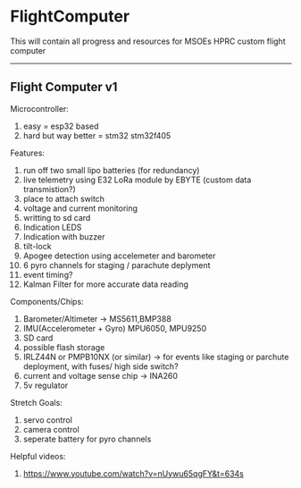 # FlightComputer
This will contain all progress and resources for MSOEs HPRC custom flight computer

--------------------
Flight Computer v1
--------------------
Microcontroller:
1. easy = esp32 based
2. hard but way better = stm32 stm32f405

Features:
1. run off two small lipo batteries (for redundancy)
2. live telemetry using E32 LoRa module by EBYTE (custom data transmistion?)
3. place to attach switch
4. voltage and current monitoring
5. writting to sd card
6. Indication LEDS
7. Indication with buzzer
8. tilt-lock
9. Apogee detection using accelemeter and barometer
10. 6 pyro channels for staging / parachute deplyment
11. event timing?
12. Kalman Filter for more accurate data reading 

Components/Chips:
1. Barometer/Altimeter -> MS5611,BMP388
2.  IMU(Accelerometer + Gyro) MPU6050, MPU9250
3. SD card
4. possible flash storage
5. IRLZ44N or PMPB10NX (or similar) -> for events like staging or parchute deployment, with fuses/ high side switch?
6. current and voltage sense chip -> INA260
7. 5v regulator

Stretch Goals:
1. servo control
2. camera control
3. seperate battery for pyro channels

Helpful videos:
1. https://www.youtube.com/watch?v=nUywu65qgFY&t=634s

